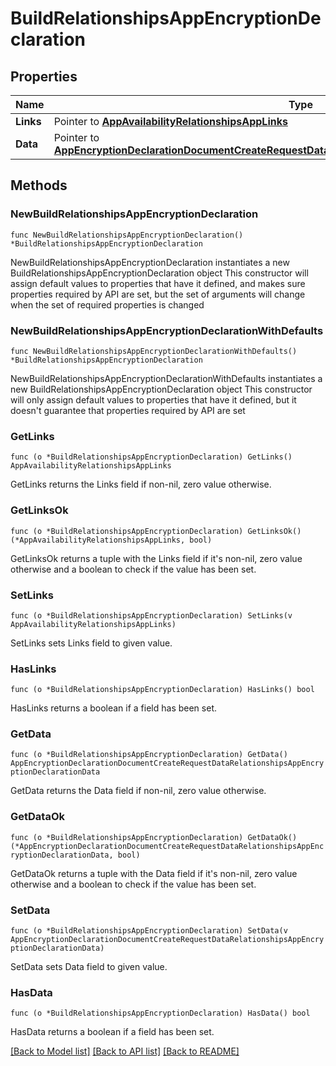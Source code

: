 # BuildRelationshipsAppEncryptionDeclaration

## Properties

Name | Type | Description | Notes
------------ | ------------- | ------------- | -------------
**Links** | Pointer to [**AppAvailabilityRelationshipsAppLinks**](AppAvailabilityRelationshipsAppLinks.md) |  | [optional] 
**Data** | Pointer to [**AppEncryptionDeclarationDocumentCreateRequestDataRelationshipsAppEncryptionDeclarationData**](AppEncryptionDeclarationDocumentCreateRequestDataRelationshipsAppEncryptionDeclarationData.md) |  | [optional] 

## Methods

### NewBuildRelationshipsAppEncryptionDeclaration

`func NewBuildRelationshipsAppEncryptionDeclaration() *BuildRelationshipsAppEncryptionDeclaration`

NewBuildRelationshipsAppEncryptionDeclaration instantiates a new BuildRelationshipsAppEncryptionDeclaration object
This constructor will assign default values to properties that have it defined,
and makes sure properties required by API are set, but the set of arguments
will change when the set of required properties is changed

### NewBuildRelationshipsAppEncryptionDeclarationWithDefaults

`func NewBuildRelationshipsAppEncryptionDeclarationWithDefaults() *BuildRelationshipsAppEncryptionDeclaration`

NewBuildRelationshipsAppEncryptionDeclarationWithDefaults instantiates a new BuildRelationshipsAppEncryptionDeclaration object
This constructor will only assign default values to properties that have it defined,
but it doesn't guarantee that properties required by API are set

### GetLinks

`func (o *BuildRelationshipsAppEncryptionDeclaration) GetLinks() AppAvailabilityRelationshipsAppLinks`

GetLinks returns the Links field if non-nil, zero value otherwise.

### GetLinksOk

`func (o *BuildRelationshipsAppEncryptionDeclaration) GetLinksOk() (*AppAvailabilityRelationshipsAppLinks, bool)`

GetLinksOk returns a tuple with the Links field if it's non-nil, zero value otherwise
and a boolean to check if the value has been set.

### SetLinks

`func (o *BuildRelationshipsAppEncryptionDeclaration) SetLinks(v AppAvailabilityRelationshipsAppLinks)`

SetLinks sets Links field to given value.

### HasLinks

`func (o *BuildRelationshipsAppEncryptionDeclaration) HasLinks() bool`

HasLinks returns a boolean if a field has been set.

### GetData

`func (o *BuildRelationshipsAppEncryptionDeclaration) GetData() AppEncryptionDeclarationDocumentCreateRequestDataRelationshipsAppEncryptionDeclarationData`

GetData returns the Data field if non-nil, zero value otherwise.

### GetDataOk

`func (o *BuildRelationshipsAppEncryptionDeclaration) GetDataOk() (*AppEncryptionDeclarationDocumentCreateRequestDataRelationshipsAppEncryptionDeclarationData, bool)`

GetDataOk returns a tuple with the Data field if it's non-nil, zero value otherwise
and a boolean to check if the value has been set.

### SetData

`func (o *BuildRelationshipsAppEncryptionDeclaration) SetData(v AppEncryptionDeclarationDocumentCreateRequestDataRelationshipsAppEncryptionDeclarationData)`

SetData sets Data field to given value.

### HasData

`func (o *BuildRelationshipsAppEncryptionDeclaration) HasData() bool`

HasData returns a boolean if a field has been set.


[[Back to Model list]](../README.md#documentation-for-models) [[Back to API list]](../README.md#documentation-for-api-endpoints) [[Back to README]](../README.md)


